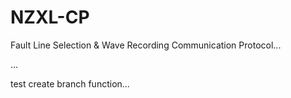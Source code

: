 # NZXL-CP
Fault Line Selection &amp; Wave Recording Communication Protocol...

...

test create branch function...
